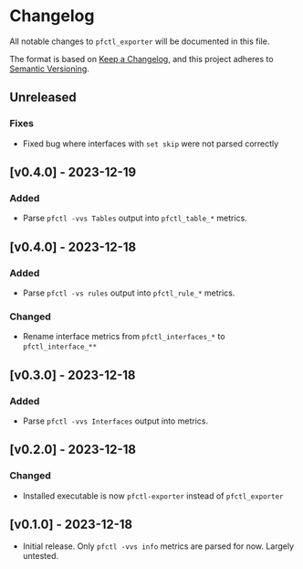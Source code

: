 # Changelog

All notable changes to `pfctl_exporter` will be documented in this file.

The format is based on [Keep a Changelog](https://keepachangelog.com/en/1.0.0/),
and this project adheres to [Semantic Versioning](https://semver.org/spec/v2.0.0.html).

## Unreleased

### Fixes

- Fixed bug where interfaces with `set skip` were not parsed correctly


## [v0.4.0] - 2023-12-19

### Added

- Parse `pfctl -vvs Tables` output into `pfctl_table_*` metrics.


## [v0.4.0] - 2023-12-18

### Added

- Parse `pfctl -vs rules` output into `pfctl_rule_*` metrics.

### Changed

- Rename interface metrics from `pfctl_interfaces_*` to `pfctl_interface_**`


## [v0.3.0] - 2023-12-18

### Added

- Parse `pfctl -vvs Interfaces` output into metrics.


## [v0.2.0] - 2023-12-18

### Changed

- Installed executable is now `pfctl-exporter` instead of `pfctl_exporter`


## [v0.1.0] - 2023-12-18

- Initial release. Only `pfctl -vvs info` metrics are parsed for now. Largely untested.
